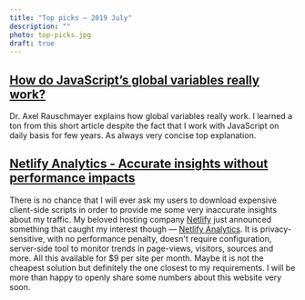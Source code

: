 ```yaml
---
title: "Top picks — 2019 July"
description: ""
photo: top-picks.jpg
draft: true
---
```


## [How do JavaScript’s global variables really work?](https://2ality.com/2019/07/global-scope.html)

Dr. Axel Rauschmayer explains how global variables really work. I learned a ton from this short article despite the fact that I work with JavaScript on daily basis for few years. As always very concise top explanation.

## [Netlify Analytics - Accurate insights without performance impacts](https://www.netlify.com/blog/2019/07/10/netlify-analytics---accurate-insights-without-performance-impacts/)

There is no chance that I will ever ask my users to download expensive client-side scripts in order to provide me some very inaccurate insights about my traffic. My beloved hosting company [Netlify](https://www.netlify.com/) just announced something that caught my interest though — [Netlify Analytics](https://www.netlify.com/products/analytics/). It is privacy-sensitive, with no performance penalty, doesn't require configuration, server-side tool to monitor trends in page-views, visitors, sources and more. All this available for $9 per site per month. Maybe it is not the cheapest solution but definitely the one closest to my requirements. I will be more than happy to openly share some numbers about this website very soon.
